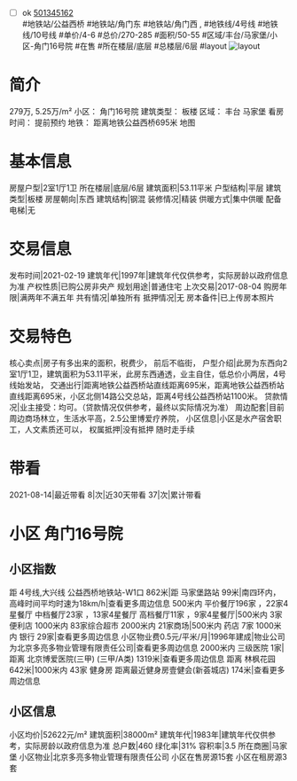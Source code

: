 - [ ] ok [501345162](https://bj.5i5j.com/ershoufang/501345162.html)  
 #地铁站/公益西桥 #地铁站/角门东 #地铁站/角门西 ,  #地铁线/4号线 #地铁线/10号线
#单价/4-6 #总价/270-285 #面积/50-55   #区域/丰台/马家堡/小区-角门16号院 #在售 #所在楼层/底层 #总楼层/6层 #layout 
![layout](http://image2a.5i5j.com/bdir/layout/cf4d60929f4d453d96ab4c546026f1d7.JPG_P5.jpg) 
# 简介 
 279万,  5.25万/m² 
小区： 角门16号院
建筑类型： 板楼
区域： 丰台 马家堡
看房时间： 提前预约
地铁： 距离地铁公益西桥695米 地图
# 基本信息 
 房屋户型|2室1厅1卫
所在楼层|底层/6层
建筑面积|53.11平米
户型结构|平层
建筑类型|板楼
房屋朝向|东西
建筑结构|钢混
装修情况|精装
供暖方式|集中供暖
配备电梯|无
# 交易信息 
 发布时间|2021-02-19
建筑年代|1997年|建筑年代仅供参考，实际房龄以政府信息为准
产权性质|已购公房非央产
规划用途|普通住宅
上次交易|2017-08-04
购房年限|满两年不满五年
共有情况|单独所有
抵押情况|无
房本备件|已上传房本照片
# 交易特色 
 核心卖点|房子有多出来的面积，税费少， 前后不临街，
户型介绍|此房为东西向2室1厅1卫，建筑面积为53.11平米，此房东西通透，业主自住，低总价小两居，4号线始发站，
交通出行|距离地铁公益西桥站直线距离695米，距离地铁公益西桥站直线距离695米，小区北侧14路公交总站，距离4号线公益西桥站1100米。
贷款情况|业主接受：均可。（贷款情况仅供参考，最终以实际情况为准）
周边配套|目前周边商场林立，生活水平高，2.5公里博爱疗养院，
小区信息|小区是水产宿舍职工，人文素质还可以，
权属抵押|没有抵押 随时走手续
# 带看 
 2021-08-14|最近带看	 8|次|近30天带看	 37|次|累计带看
# 小区 角门16号院
## 小区指数 
 距 4号线,大兴线 公益西桥地铁站-W1口 862米|距 马家堡路站 99米|南四环内， 高峰时间平均时速为18km/h|查看更多周边信息
500米内 平价餐厅196家 ，22家4星餐厅
中档餐厅23家 ，13家4星餐厅
高档餐厅11家 ，9家4星餐厅|500米内 3家便利店
1000米内 83家综合超市
2000米内 21家商场|500米内 药店 7家
1000米内 银行 29家|查看更多周边信息
小区物业费0.5元/平米/月|1996年建成|物业公司为北京多亮多物业管理有限责任公司|查看更多周边信息
2000米内 三级医院 1家|距离 北京博爱医院(三甲) (三甲/A类) 1319米|查看更多周边信息
距离 林枫花园 642米|1000米内 43家 健身房
距离最近健身房壹健会(新荟城店) 174米|查看更多周边信息
## 小区信息 
 小区均价|52622元/m²
建筑面积|38000m²
建筑年代|1983年|建筑年代仅供参考，实际房龄以政府信息为准
总户数|460
绿化率|31%
容积率|3.5
所在商圈|马家堡
小区物业|北京多亮多物业管理有限责任公司
小区在售房源15套
小区在租房源3套

